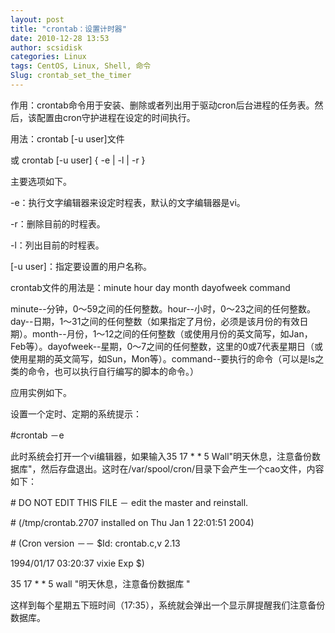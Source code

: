 ```yaml
---
layout: post
title: "crontab：设置计时器"
date: 2010-12-28 13:53
author: scsidisk
categories: Linux
tags: CentOS, Linux, Shell, 命令
Slug: crontab_set_the_timer
---
```


作用：crontab命令用于安装、删除或者列出用于驱动cron后台进程的任务表。然后，该配置由cron守护进程在设定的时间执行。

用法：crontab [-u user]文件

或 crontab [-u user] { -e | -l | -r }

主要选项如下。

-e：执行文字编辑器来设定时程表，默认的文字编辑器是vi。

-r：删除目前的时程表。

-l：列出目前的时程表。

[-u user]：指定要设置的用户名称。

crontab文件的用法是：minute hour day month dayofweek command

minute--分钟，0～59之间的任何整数。hour--小时，0～23之间的任何整数。day--日期，1～31之间的任何整数（如果指定了月份，必须是该月份的有效日期）。month--月份，1～12之间的任何整数（或使用月份的英文简写，如Jan，Feb等）。dayofweek--星期，0～7之间的任何整数，这里的0或7代表星期日（或使用星期的英文简写，如Sun，Mon等）。command--要执行的命令（可以是ls之类的命令，也可以执行自行编写的脚本的命令。）

应用实例如下。

设置一个定时、定期的系统提示：

\#crontab －e

此时系统会打开一个vi编辑器，如果输入35 17 \* \* 5
Wall"明天休息，注意备份数据库"，然后存盘退出。这时在/var/spool/cron/目录下会产生一个cao文件，内容如下：

\# DO NOT EDIT THIS FILE － edit the master and reinstall.

\# (/tmp/crontab.2707 installed on Thu Jan 1 22:01:51 2004)

\# (Cron version －－ \$Id: crontab.c,v 2.13

1994/01/17 03:20:37 vixie Exp \$)

35 17 \* \* 5 wall "明天休息，注意备份数据库 "

这样到每个星期五下班时间（17:35），系统就会弹出一个显示屏提醒我们注意备份数据库。

<div class="posttagsblock">
</div>

